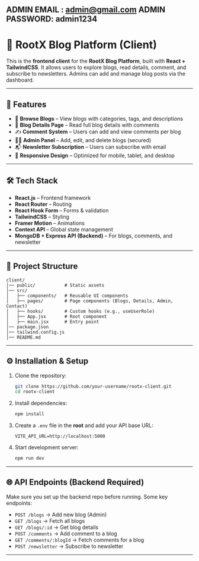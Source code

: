**ADMIN EMAIL** : admin@gmail.com
**ADMIN PASSWORD**: admin1234
---

# 📖 RootX Blog Platform (Client)

This is the **frontend client** for the **RootX Blog Platform**, built with **React + TailwindCSS**.
It allows users to explore blogs, read details, comment, and subscribe to newsletters.
Admins can add and manage blog posts via the dashboard.

---

## 🚀 Features

* 📰 **Browse Blogs** – View blogs with categories, tags, and descriptions
* 📑 **Blog Details Page** – Read full blog details with comments
* ✍️ **Comment System** – Users can add and view comments per blog
* 🧑‍💻 **Admin Panel** – Add, edit, and delete blogs (secured)
* 📬 **Newsletter Subscription** – Users can subscribe with email
* 📱 **Responsive Design** – Optimized for mobile, tablet, and desktop

---

## 🛠️ Tech Stack

* **React.js** – Frontend framework
* **React Router** – Routing
* **React Hook Form** – Forms & validation
* **TailwindCSS** – Styling
* **Framer Motion** – Animations
* **Context API** – Global state management
* **MongoDB + Express API (Backend)** – For blogs, comments, and newsletter

---

## 📂 Project Structure

```
client/
│── public/           # Static assets
│── src/
│   ├── components/   # Reusable UI components
│   ├── pages/        # Page components (Blogs, Details, Admin, Contact)
│   ├── hooks/        # Custom hooks (e.g., useUserRole)
│   ├── App.jsx       # Root component
│   ├── main.jsx      # Entry point
│── package.json
│── tailwind.config.js
│── README.md
```

---

## ⚙️ Installation & Setup

1. Clone the repository:

   ```bash
   git clone https://github.com/your-username/rootx-client.git
   cd rootx-client
   ```

2. Install dependencies:

   ```bash
   npm install
   ```

3. Create a `.env` file in the **root** and add your API base URL:

   ```
   VITE_API_URL=http://localhost:5000
   ```

4. Start development server:

   ```bash
   npm run dev
   ```

---

## 🌐 API Endpoints (Backend Required)

Make sure you set up the backend repo before running.
Some key endpoints:

* `POST /blogs` → Add new blog (Admin)
* `GET /blogs` → Fetch all blogs
* `GET /blogs/:id` → Get blog details
* `POST /comments` → Add comment to a blog
* `GET /comments/:blogId` → Fetch comments for a blog
* `POST /newsletter` → Subscribe to newsletter

---




